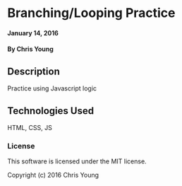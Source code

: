 # Branching/Looping Practice

#### January 14, 2016

#### By Chris Young

## Description

Practice using Javascript logic

## Technologies Used

HTML, CSS, JS

### License

This software is licensed under the MIT license.

Copyright (c) 2016 Chris Young
